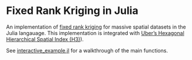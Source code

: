 # Fixed Rank Kriging in Julia
An implementation of [fixed rank kriging](https://academic.oup.com/jrsssb/article/70/1/209/7109391) for massive spatial datasets in the Julia langauage. This implementation is integrated with [Uber’s Hexagonal Hierarchical Spatial Index (H3)](https://www.uber.com/blog/h3)). 

See [interactive_example.jl](https://github.com/rorysamuels/Fixed-Rank-Kriging-in-Julia/blob/main/Interactive_Example.jl) for a walkthrough of the main functions.
